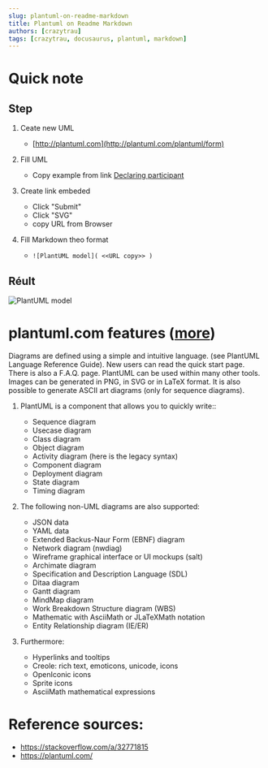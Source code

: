 ```yaml
---
slug: plantuml-on-readme-markdown
title: Plantuml on Readme Markdown
authors: [crazytrau]
tags: [crazytrau, docusaurus, plantuml, markdown]
---
```

# Quick note
## Step
1. Ceate new UML 

    - [http://plantuml.com](http://plantuml.com/plantuml/form)

2. Fill UML 
    - Copy example from link [Declaring participant](https://plantuml.com/sequence-diagram#5d2ed256d73a7298)

3. Create link embeded
    - Click "Submit" 
    - Click "SVG" 
    - copy URL from Browser

4. Fill Markdown theo format

    - `![PlantUML model]( <<URL copy>> )`

## Réult
![PlantUML model](http://www.plantuml.com/plantuml/dsvg/JOyzJWCn44RxESLSW8By91852WIeGU824wyBIuudsECYjsVNNrQQAUodxrNlr4ogzMkcs_oda6vIZByTI-ClLP9WMXdtvXZwcIxQooJrlcplZk4t5BHOrSpBdHt3RoaMItRdSPzWvtSqYSb5Mbos3yVmUmgQSmoMj3G-EuO_q5-FFJBknp7yaUQ7drv72x_mhpA2tRx1leOwiuLv93gnWq2Rs_VOroPd3Z2knidZSAE4Jh5C_Ph_0G00)

# plantuml.com features ([more](https://plantuml.com/))
Diagrams are defined using a simple and intuitive language. (see PlantUML Language Reference Guide).
New users can read the quick start page. There is also a F.A.Q. page. PlantUML can be used within many other tools.
Images can be generated in PNG, in SVG or in LaTeX format. It is also possible to generate ASCII art diagrams (only for sequence diagrams).

1. PlantUML is a component that allows you to quickly write::
	-	Sequence diagram
	-	Usecase diagram
	-	Class diagram
	-	Object diagram
	-	Activity diagram (here is the legacy syntax)
	-	Component diagram
	-	Deployment diagram
	-	State diagram
	-	Timing diagram

2. The following non-UML diagrams are also supported:
	-	JSON data
	-	YAML data
	-	Extended Backus-Naur Form (EBNF) diagram
	-	Network diagram (nwdiag)
	-	Wireframe graphical interface or UI mockups (salt)
	-	Archimate diagram
	-	Specification and Description Language (SDL)
	-	Ditaa diagram
	-	Gantt diagram
	-	MindMap diagram
	-	Work Breakdown Structure diagram (WBS)
	-	Mathematic with AsciiMath or JLaTeXMath notation
	-	Entity Relationship diagram (IE/ER)

3. Furthermore:
    -   Hyperlinks and tooltips
    -   Creole: rich text, emoticons, unicode, icons
    -   OpenIconic icons
    -   Sprite icons
    -   AsciiMath mathematical expressions

# Reference sources:
- https://stackoverflow.com/a/32771815
- https://plantuml.com/